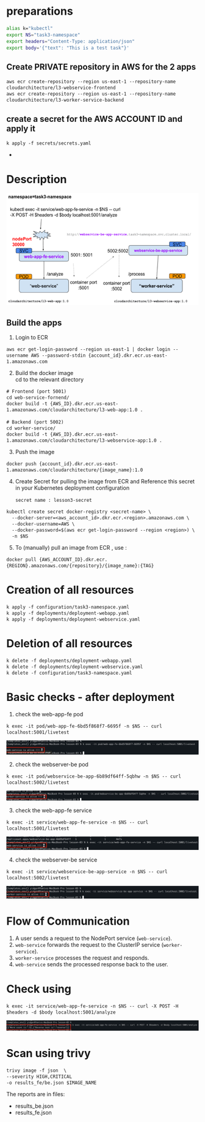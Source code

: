 # preparations 
```sh
alias k="kubectl"
export NS="task3-namespace"
export headers="Content-Type: application/json"
export body='{"text": "This is a test task"}'
```
## Create PRIVATE repository in AWS for the 2 apps 
```shell
aws ecr create-repository --region us-east-1 --repository-name cloudarchitecture/l3-webservice-frontend
aws ecr create-repository --region us-east-1 --repository-name cloudarchitecture/l3-worker-service-backend 
```
## create a secret for the AWS ACCOUNT ID and apply it 
```shell
k apply -f secrets/secrets.yaml
```

- 
# Description
![img_6.png](img_6.png)


## Build the apps 
1. Login to ECR
```shell 
aws ecr get-login-password --region us-east-1 | docker login --username AWS --password-stdin {account_id}.dkr.ecr.us-east-1.amazonaws.com
``` 

2. Build the docker image  
cd to the relevant directory
```shell
# Frontend (port 5001)
cd web-service-fornend/
docker build -t {AWS_ID}.dkr.ecr.us-east-1.amazonaws.com/cloudarchitecture/l3-web-app:1.0 .

# Backend (port 5002)
cd worker-service/
docker build -t {AWS_ID}.dkr.ecr.us-east-1.amazonaws.com/cloudarchitecture/l3-webservice-app:1.0 .
```

3. Push the image
```shell
docker push {account_id}.dkr.ecr.us-east-1.amazonaws.com/cloudarchitecture/{image_name}:1.0
```

4. Create Secret for pulling the image from ECR 
   and Reference this secret in your Kubernetes deployment configuration
   
    `secret name : lesson3-secret` 
```shell
kubectl create secret docker-registry <secret-name> \
  --docker-server=<aws_account_id>.dkr.ecr.<region>.amazonaws.com \
  --docker-username=AWS \
  --docker-password=$(aws ecr get-login-password --region <region>) \
  -n $NS
```
5. To (manually) pull an image from ECR , use :
```shell
docker pull {AWS_ACCOUNT_ID}.dkr.ecr.{REGION}.amazonaws.com/{repository}/{image_name}:{TAG}
```

# Creation of all resources
```shell
k apply -f configuration/task3-namespace.yaml
k apply -f deployments/deployment-webapp.yaml
k apply -f deployments/deployment-webservice.yaml
```

# Deletion of all resources
```shell
k delete -f deployments/deployment-webapp.yaml
k delete -f deployments/deployment-webservice.yaml
k delete -f configuration/task3-namespace.yaml
```

# Basic checks - after deployment
1. check the web-app-fe pod 
```shell
k exec -it pod/web-app-fe-6bd5f868f7-6695f -n $NS -- curl localhost:5001/livetest
```
![img_7.png](img_7.png)

2. check the webserver-be pod 
```shell
k exec -it pod/webservice-be-app-6b89df64ff-5qbhw -n $NS -- curl localhost:5002/livetest
```
![img_3.png](img_3.png)

3. check the web-app-fe service 
```shell
k exec -it service/web-app-fe-service -n $NS -- curl localhost:5001/livetest
```
![img.png](img.png)

4. check the webserver-be service
```shell
k exec -it service/webservice-be-app-service -n $NS -- curl localhost:5002/livetest
```
![img_1.png](img_1.png)

# Flow of Communication
1. A user sends a request to the NodePort service (`web-service`).
2. `web-service` forwards the request to the ClusterIP service (`worker-service`).
3. `worker-service` processes the request and responds.
4. `web-service` sends the processed response back to the user.


# Check using
```shell
k exec -it service/web-app-fe-service -n $NS -- curl -X POST -H $headers -d $body localhost:5001/analyze
```
![img_5.png](img_5.png)



# Scan using trivy 
```shell
trivy image -f json  \
--severity HIGH,CRITICAL 
-o results_fe/be.json $IMAGE_NAME
```

The reports are in files: 
 - results_be.json
 - results_fe.json